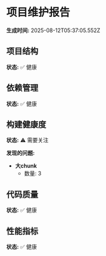 # 项目维护报告

**生成时间:** 2025-08-12T05:37:05.552Z

## 项目结构

**状态:** ✅ 健康

## 依赖管理

**状态:** ✅ 健康

## 构建健康度

**状态:** ⚠️ 需要关注

**发现的问题:**

- **大chunk**
  - 数量: 3

## 代码质量

**状态:** ✅ 健康

## 性能指标

**状态:** ✅ 健康

